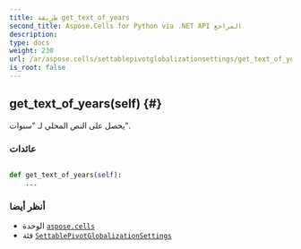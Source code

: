 ```yaml
---
title: طريقة get_text_of_years
second_title: Aspose.Cells for Python via .NET API المراجع
description:
type: docs
weight: 230
url: /ar/aspose.cells/settablepivotglobalizationsettings/get_text_of_years/
is_root: false
---
```

##  get_text_of_years(self) {#}
يحصل على النص المحلي لـ "سنوات".


###  عائدات




```python

def get_text_of_years(self):
    ...
```





###  أنظر أيضا
* الوحدة [`aspose.cells`](../../)
* فئة [`SettablePivotGlobalizationSettings`](/cells/python-net/ar/aspose.cells/settablepivotglobalizationsettings)
